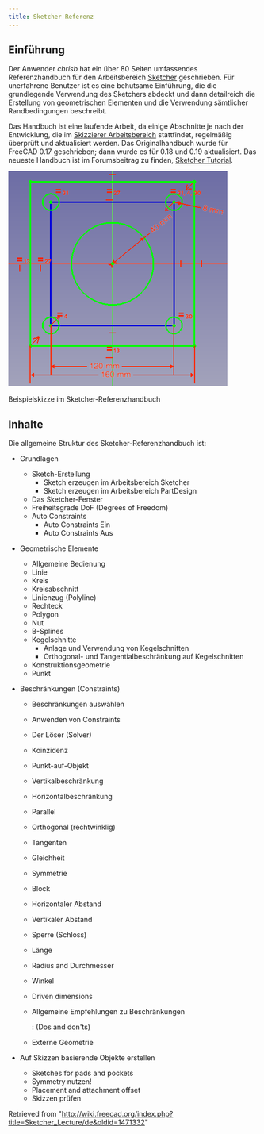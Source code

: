 ```yaml
---
title: Sketcher Referenz
---
```


## Einführung

Der Anwender _chrisb_ hat ein über 80 Seiten umfassendes Referenzhandbuch für den Arbeitsbereich [Sketcher](/Sketcher_Workbench/de "Sketcher Workbench/de") geschrieben. Für unerfahrene Benutzer ist es eine behutsame Einführung, die die grundlegende Verwendung des Sketchers abdeckt und dann detailreich die Erstellung von geometrischen Elementen und die Verwendung sämtlicher Randbedingungen beschreibt.

Das Handbuch ist eine laufende Arbeit, da einige Abschnitte je nach der Entwicklung, die im [Skizzierer Arbeitsbereich](/Sketcher_Workbench/de "Sketcher Workbench/de") stattfindet, regelmäßig überprüft und aktualisiert werden. Das Originalhandbuch wurde für FreeCAD 0.17 geschrieben; dann wurde es für 0.18 und 0.19 aktualisiert. Das neueste Handbuch ist im Forumsbeitrag zu finden, [Sketcher Tutorial](https://forum.freecadweb.org/viewtopic.php?f=36&t=30104).

![](/src/assets/images/Sketcher_reference.png)

Beispielskizze im Sketcher-Referenzhandbuch

## Inhalte

Die allgemeine Struktur des Sketcher-Referenzhandbuch ist:

- Grundlagen

  - Sketch-Erstellung
    - Sketch erzeugen im Arbeitsbereich Sketcher
    - Sketch erzeugen im Arbeitsbereich PartDesign
  - Das Sketcher-Fenster
  - Freiheitsgrade DoF (Degrees of Freedom)
  - Auto Constraints
    - Auto Constraints Ein
    - Auto Constraints Aus

- Geometrische Elemente

  - Allgemeine Bedienung
  - Linie
  - Kreis
  - Kreisabschnitt
  - Linienzug (Polyline)
  - Rechteck
  - Polygon
  - Nut
  - B-Splines
  - Kegelschnitte
    - Anlage und Verwendung von Kegelschnitten
    - Orthogonal- und Tangentialbeschränkung auf Kegelschnitten
  - Konstruktionsgeometrie
  - Punkt

- Beschränkungen (Constraints)

  - Beschränkungen auswählen
  - Anwenden von Constraints
  - Der Löser (Solver)
  - Koinzidenz
  - Punkt-auf-Objekt
  - Vertikalbeschränkung
  - Horizontalbeschränkung
  - Parallel
  - Orthogonal (rechtwinklig)
  - Tangenten
  - Gleichheit
  - Symmetrie
  - Block
  - Horizontaler Abstand
  - Vertikaler Abstand
  - Sperre (Schloss)
  - Länge
  - Radius and Durchmesser
  - Winkel
  - Driven dimensions
  - Allgemeine Empfehlungen zu Beschränkungen

    : (Dos and don'ts)

  - Externe Geometrie

- Auf Skizzen basierende Objekte erstellen
  - Sketches for pads and pockets
  - Symmetry nutzen!
  - Placement and attachment offset
  - Skizzen prüfen

Retrieved from "<http://wiki.freecad.org/index.php?title=Sketcher_Lecture/de&oldid=1471332>"
